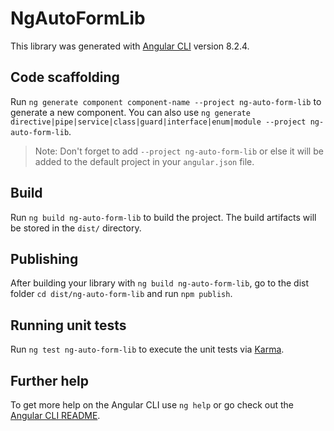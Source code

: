 # NgAutoFormLib

This library was generated with [Angular CLI](https://github.com/angular/angular-cli) version 8.2.4.

## Code scaffolding

Run `ng generate component component-name --project ng-auto-form-lib` to generate a new component. You can also use `ng generate directive|pipe|service|class|guard|interface|enum|module --project ng-auto-form-lib`.
> Note: Don't forget to add `--project ng-auto-form-lib` or else it will be added to the default project in your `angular.json` file. 

## Build

Run `ng build ng-auto-form-lib` to build the project. The build artifacts will be stored in the `dist/` directory.

## Publishing

After building your library with `ng build ng-auto-form-lib`, go to the dist folder `cd dist/ng-auto-form-lib` and run `npm publish`.

## Running unit tests

Run `ng test ng-auto-form-lib` to execute the unit tests via [Karma](https://karma-runner.github.io).

## Further help

To get more help on the Angular CLI use `ng help` or go check out the [Angular CLI README](https://github.com/angular/angular-cli/blob/master/README.md).
